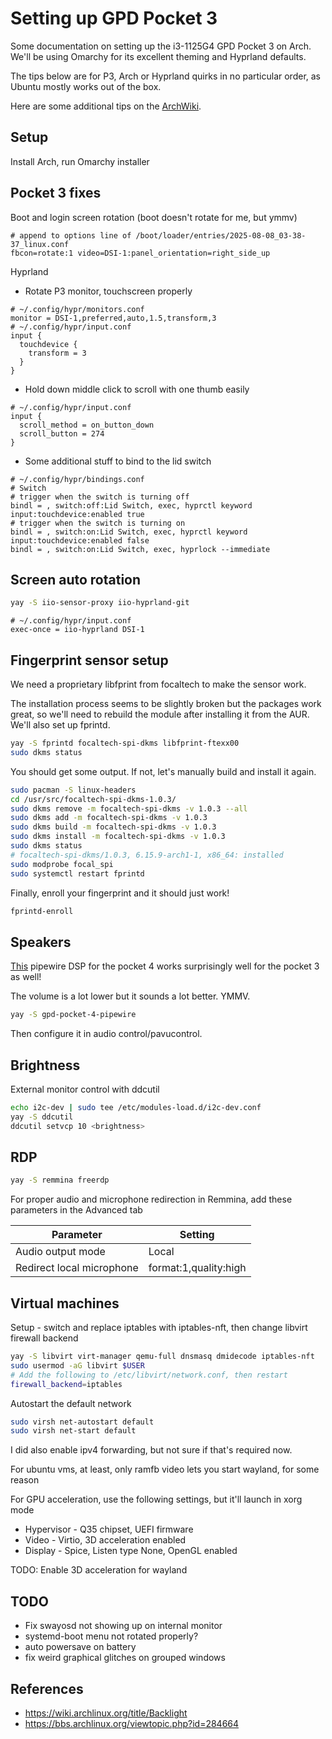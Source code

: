 # Setting up GPD Pocket 3

Some documentation on setting up the i3-1125G4 GPD Pocket 3 on Arch. We'll be using Omarchy for its excellent theming and Hyprland defaults.

The tips below are for P3, Arch or Hyprland quirks in no particular order, as Ubuntu mostly works out of the box.

Here are some additional tips on the [ArchWiki](https://wiki.archlinux.org/title/GPD_Pocket_3).

## Setup

Install Arch, run Omarchy installer

## Pocket 3 fixes

Boot and login screen rotation (boot doesn't rotate for me, but ymmv)

```
# append to options line of /boot/loader/entries/2025-08-08_03-38-37_linux.conf
fbcon=rotate:1 video=DSI-1:panel_orientation=right_side_up
```

Hyprland

- Rotate P3 monitor, touchscreen properly

```
# ~/.config/hypr/monitors.conf
monitor = DSI-1,preferred,auto,1.5,transform,3
# ~/.config/hypr/input.conf
input {
  touchdevice {
    transform = 3
  }
}
```

- Hold down middle click to scroll with one thumb easily

```
# ~/.config/hypr/input.conf
input {
  scroll_method = on_button_down
  scroll_button = 274
}
```

- Some additional stuff to bind to the lid switch

```
# ~/.config/hypr/bindings.conf
# Switch
# trigger when the switch is turning off
bindl = , switch:off:Lid Switch, exec, hyprctl keyword input:touchdevice:enabled true
# trigger when the switch is turning on
bindl = , switch:on:Lid Switch, exec, hyprctl keyword input:touchdevice:enabled false
bindl = , switch:on:Lid Switch, exec, hyprlock --immediate
```

## Screen auto rotation

```bash
yay -S iio-sensor-proxy iio-hyprland-git
```

```
# ~/.config/hypr/input.conf
exec-once = iio-hyprland DSI-1
```

## Fingerprint sensor setup

We need a proprietary libfprint from focaltech to make the sensor work.

The installation process seems to be slightly broken but the packages work great, so we'll need to rebuild the module after installing it from the AUR. We'll also set up fprintd.

```bash
yay -S fprintd focaltech-spi-dkms libfprint-ftexx00
sudo dkms status
```

You should get some output. If not, let's manually build and install it again.

```bash
sudo pacman -S linux-headers
cd /usr/src/focaltech-spi-dkms-1.0.3/
sudo dkms remove -m focaltech-spi-dkms -v 1.0.3 --all
sudo dkms add -m focaltech-spi-dkms -v 1.0.3
sudo dkms build -m focaltech-spi-dkms -v 1.0.3
sudo dkms install -m focaltech-spi-dkms -v 1.0.3
sudo dkms status
# focaltech-spi-dkms/1.0.3, 6.15.9-arch1-1, x86_64: installed
sudo modprobe focal_spi
sudo systemctl restart fprintd
```

Finally, enroll your fingerprint and it should just work!

```bash
fprintd-enroll
```

## Speakers

[This](https://github.com/Manawyrm/gpd-pocket-4-pipewire) pipewire DSP for the pocket 4 works surprisingly well for the pocket 3 as well!

The volume is a lot lower but it sounds a lot better. YMMV.

```bash
yay -S gpd-pocket-4-pipewire
```

Then configure it in audio control/pavucontrol.

## Brightness

External monitor control with ddcutil

```bash
echo i2c-dev | sudo tee /etc/modules-load.d/i2c-dev.conf
yay -S ddcutil
ddcutil setvcp 10 <brightness>
```

## RDP

```bash
yay -S remmina freerdp
```

For proper audio and microphone redirection in Remmina, add these parameters in the Advanced tab

| Parameter                 | Setting               |
| ------------------------- | --------------------- |
| Audio output mode         | Local                 |
| Redirect local microphone | format:1,quality:high |

## Virtual machines

Setup - switch and replace iptables with iptables-nft, then change libvirt firewall backend

```bash
yay -S libvirt virt-manager qemu-full dnsmasq dmidecode iptables-nft
sudo usermod -aG libvirt $USER
# Add the following to /etc/libvirt/network.conf, then restart
firewall_backend=iptables
```

Autostart the default network

```bash
sudo virsh net-autostart default
sudo virsh net-start default
```

I did also enable ipv4 forwarding, but not sure if that's required now.

For ubuntu vms, at least, only ramfb video lets you start wayland, for some reason

For GPU acceleration, use the following settings, but it'll launch in xorg mode

- Hypervisor - Q35 chipset, UEFI firmware
- Video - Virtio, 3D acceleration enabled
- Display - Spice, Listen type None, OpenGL enabled

TODO: Enable 3D acceleration for wayland

## TODO

- Fix swayosd not showing up on internal monitor
- systemd-boot menu not rotated properly?
- auto powersave on battery
- fix weird graphical glitches on grouped windows

## References

- https://wiki.archlinux.org/title/Backlight
- https://bbs.archlinux.org/viewtopic.php?id=284664
